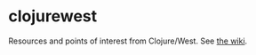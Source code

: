 clojurewest
===========

Resources and points of interest from Clojure/West.  See [the wiki](https://github.com/musicalchair/clojurewest/wiki/Clojure-West-Resources).
